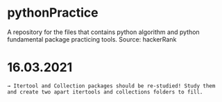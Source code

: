 # pythonPractice
A repository for the files that contains python algorithm and python fundamental package practicing tools. Source: hackerRank


# 16.03.2021
 
    → Itertool and Collection packages should be re-studied! Study them and create two apart itertools and collections folders to fill.

    